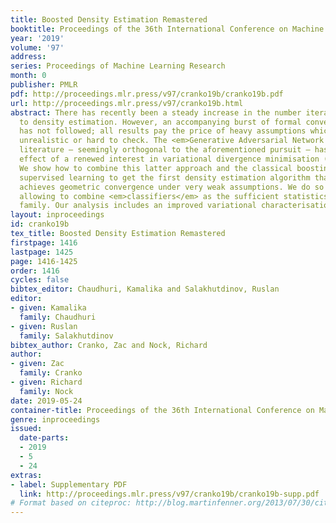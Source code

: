 ```yaml
---
title: Boosted Density Estimation Remastered
booktitle: Proceedings of the 36th International Conference on Machine Learning
year: '2019'
volume: '97'
address: 
series: Proceedings of Machine Learning Research
month: 0
publisher: PMLR
pdf: http://proceedings.mlr.press/v97/cranko19b/cranko19b.pdf
url: http://proceedings.mlr.press/v97/cranko19b.html
abstract: There has recently been a steady increase in the number iterative approaches
  to density estimation. However, an accompanying burst of formal convergence guarantees
  has not followed; all results pay the price of heavy assumptions which are often
  unrealistic or hard to check. The <em>Generative Adversarial Network (GAN)</em>
  literature — seemingly orthogonal to the aforementioned pursuit — has had the side
  effect of a renewed interest in variational divergence minimisation (notably $f$-GAN).
  We show how to combine this latter approach and the classical boosting theory in
  supervised learning to get the first density estimation algorithm that provably
  achieves geometric convergence under very weak assumptions. We do so by a trick
  allowing to combine <em>classifiers</em> as the sufficient statistics of an exponential
  family. Our analysis includes an improved variational characterisation of $f$-GAN.
layout: inproceedings
id: cranko19b
tex_title: Boosted Density Estimation Remastered
firstpage: 1416
lastpage: 1425
page: 1416-1425
order: 1416
cycles: false
bibtex_editor: Chaudhuri, Kamalika and Salakhutdinov, Ruslan
editor:
- given: Kamalika
  family: Chaudhuri
- given: Ruslan
  family: Salakhutdinov
bibtex_author: Cranko, Zac and Nock, Richard
author:
- given: Zac
  family: Cranko
- given: Richard
  family: Nock
date: 2019-05-24
container-title: Proceedings of the 36th International Conference on Machine Learning
genre: inproceedings
issued:
  date-parts:
  - 2019
  - 5
  - 24
extras:
- label: Supplementary PDF
  link: http://proceedings.mlr.press/v97/cranko19b/cranko19b-supp.pdf
# Format based on citeproc: http://blog.martinfenner.org/2013/07/30/citeproc-yaml-for-bibliographies/
---
```

